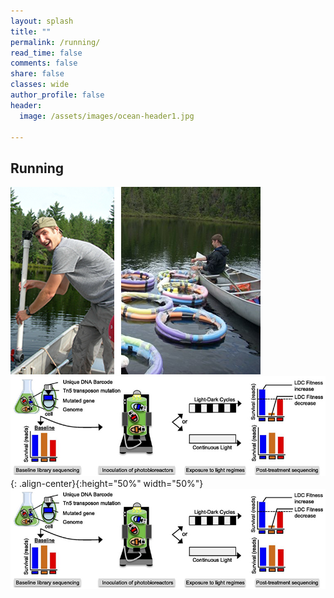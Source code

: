 ```yaml
---
layout: splash
title: ""
permalink: /running/
read_time: false
comments: false
share: false
classes: wide
author_profile: false
header:
  image: /assets/images/ocean-header1.jpg

---
```

## Running

![lpods](assets/images/lpods_photo.png)
![image-left](/assets/images/LD-Screen-Exp.jpg){: .align-center}{:height="50%" width="50%"}
![image-left](/assets/images/LD-Screen-Exp.jpg)
